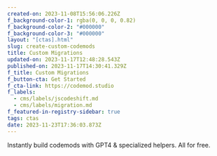 ```yaml
---
created-on: 2023-11-08T15:56:06.226Z
f_background-color-1: rgba(0, 0, 0, 0.82)
f_background-color-2: "#000000"
f_background-color-3: "#000000"
layout: "[ctas].html"
slug: create-custom-codemods
title: Custom Migrations
updated-on: 2023-11-17T12:48:28.543Z
published-on: 2023-11-17T14:30:41.329Z
f_title: Custom Migrations
f_button-cta: Get Started
f_cta-link: https://codemod.studio
f_labels:
  - cms/labels/jscodeshift.md
  - cms/labels/migration.md
f_featured-in-registry-sidebar: true
tags: ctas
date: 2023-11-23T17:36:03.873Z
---
```

Instantly build codemods with GPT4 & specialized helpers. All for free.